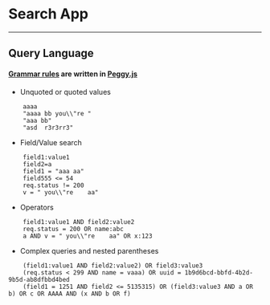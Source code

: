 # Search App
 








----





## Query Language

#### [Grammar rules](app/lib/query-lang/grammar.peggy) are written in [Peggy.js](https://peggyjs.org/)
- Unquoted or quoted values
``` 
    aaaa
    "aaaa bb you\\"re "
    "aaa bb"
    "asd  r3r3rr3"
```

- Field/Value search
``` 
    field1:value1
    field2=a
    field1 = "aaa aa"
    field555 <= 54
    req.status != 200
    v = " you\\"re    aa"
```

- Operators
``` 
    field1:value1 AND field2:value2
    req.status = 200 OR name:abc
    a AND v = " you\\"re    aa" OR x:123
```

- Complex queries and nested parentheses
``` 
    (field1:value1 AND field2:value2) OR field3:value3
    (req.status < 299 AND name = vaaa) OR uuid = 1b9d6bcd-bbfd-4b2d-9b5d-ab8dfbbd4bed
    (field1 = 1251 AND field2 <= 5135315) OR (field3:value3 AND a OR b) OR c OR AAAA AND (x AND b OR f)
```

